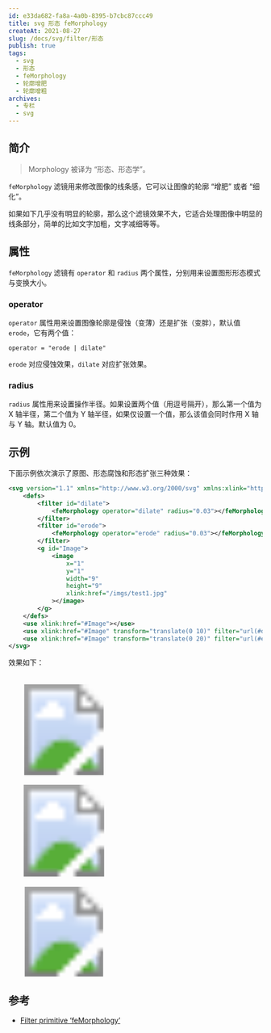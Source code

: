 ```yaml
---
id: e33da682-fa8a-4a0b-8395-b7cbc87ccc49
title: svg 形态 feMorphology
createAt: 2021-08-27
slug: /docs/svg/filter/形态
publish: true
tags:
  - svg
  - 形态
  - feMorphology
  - 轮廓增肥
  - 轮廓增粗
archives:
  - 专栏
  - svg
---
```


## 简介

> Morphology 被译为 “形态、形态学”。

`feMorphology` 滤镜用来修改图像的线条感，它可以让图像的轮廓 “增肥” 或者 “细化”。

如果如下几乎没有明显的轮廓，那么这个滤镜效果不大，它适合处理图像中明显的线条部分，简单的比如文字加粗，文字减细等等。

## 属性

`feMorphology` 滤镜有 `operator` 和 `radius` 两个属性，分别用来设置图形形态模式与变换大小。

### operator

`operator` 属性用来设置图像轮廓是侵蚀（变薄）还是扩张（变胖），默认值 `erode`，它有两个值：

```
operator = "erode | dilate"
```

`erode` 对应侵蚀效果，`dilate` 对应扩张效果。

### radius

`radius` 属性用来设置操作半径。如果设置两个值（用逗号隔开），那么第一个值为 X 轴半径，第二个值为 Y 轴半径，如果仅设置一个值，那么该值会同时作用 X 轴与 Y 轴。默认值为 0。

## 示例

下面示例依次演示了原图、形态腐蚀和形态扩张三种效果：

```xml
<svg version="1.1" xmlns="http://www.w3.org/2000/svg" xmlns:xlink="http://www.w3.org/1999/xlink" width="200" height="600" viewBox="0 0 10 30">
	<defs>
		<filter id="dilate">
			<feMorphology operator="dilate" radius="0.03"></feMorphology>
		</filter>
		<filter id="erode">
			<feMorphology operator="erode" radius="0.03"></feMorphology>
		</filter>
		<g id="Image">
			<image
				x="1"
				y="1"
				width="9"
				height="9"
				xlink:href="/imgs/test1.jpg"
			></image>
		</g>
	</defs>
	<use xlink:href="#Image"></use>
	<use xlink:href="#Image" transform="translate(0 10)" filter="url(#dilate)"></use>
	<use xlink:href="#Image" transform="translate(0 20)" filter="url(#erode)"></use>
</svg>
```

效果如下：

<svg version="1.1" xmlns="http://www.w3.org/2000/svg" xmlns:xlink="http://www.w3.org/1999/xlink" width="200" height="600" viewBox="0 0 10 30">
	<defs>
		<filter id="dilate">
			<feMorphology operator="dilate" radius="0.03"></feMorphology>
		</filter>
		<filter id="erode">
			<feMorphology operator="erode" radius="0.03"></feMorphology>
		</filter>
		<g id="Image">
			<image
				x="1"
				y="1"
				width="9"
				height="9"
				xlink:href="/imgs/test1.jpg"
			></image>
		</g>
	</defs>
	<use xlink:href="#Image"></use>
	<use xlink:href="#Image" transform="translate(0 10)" filter="url(#dilate)"></use>
	<use xlink:href="#Image" transform="translate(0 20)" filter="url(#erode)"></use>
</svg>

## 参考

- [Filter primitive ‘feMorphology’][1]

[1]: https://www.w3.org/TR/SVG11/filters.html#feMorphologyElement
